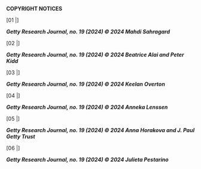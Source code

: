 **COPYRIGHT NOTICES**

\[01 \|\]

***Getty Research Journal, no. 19 (2024) © 2024 Mahdi Sahragard***

\[02 \|\]

***Getty Research Journal, no. 19 (2024) © 2024 Beatrice Alai and Peter Kidd***

\[03 \|\]

***Getty Research Journal, no. 19 (2024) © 2024 Keelan Overton***

\[04 \|\]

***Getty Research Journal, no. 19 (2024) © 2024 Anneka Lenssen***

\[05 \|\]

***Getty Research Journal, no. 19 (2024) © 2024 Anna Horakova and J. Paul Getty Trust***

\[06 \|\]

***Getty Research Journal, no. 19 (2024) © 2024 Julieta Pestarino***
